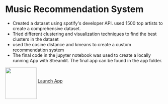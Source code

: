 # Music Recommendation System
+ Created a dataset using spotify's developer API. used 1500 top artists to create a comprehensive dataset.
+ Tried different clustering and visualization techniques to find the best clusters in the dataset
+ used the cosine distance and kmeans to create a custom recommendation system
+ The final code in the jupyter notebook was used to create a locally running App with Streamlit. The final app can be found in the app folder.







[<img src="https://ml.globenewswire.com/Resource/Download/739a0114-4c0d-4a18-b85e-b53982324cbc" width=100 align=left>](https://share.streamlit.io/shehroz218/music-recommendation-system/main/app/app.py) <br /> 
<br />[Launch App](https://share.streamlit.io/shehroz218/music-recommendation-system/main/app/app.py)


